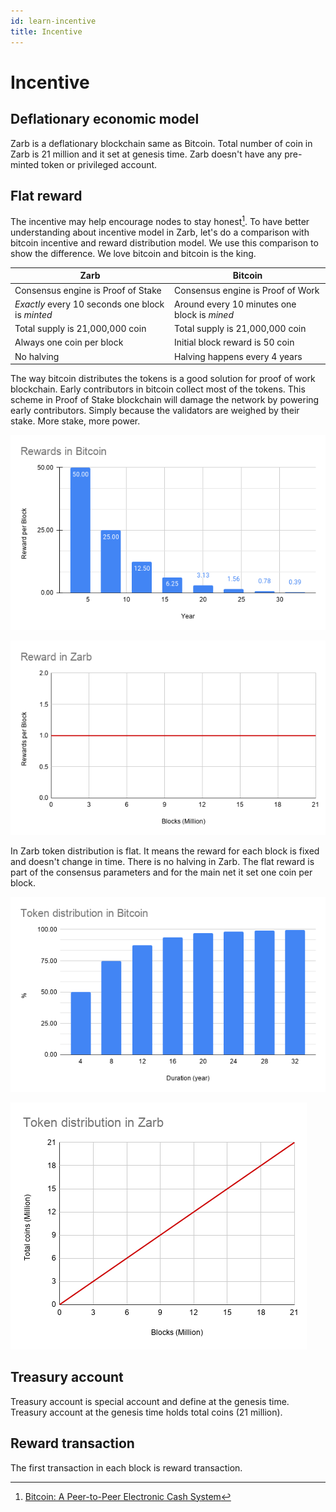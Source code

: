 ```yaml
---
id: learn-incentive
title: Incentive
---
```


# Incentive

## Deflationary economic model

Zarb is a deflationary blockchain same as Bitcoin. Total number of coin in Zarb is 21 million and it
set at genesis time. Zarb doesn't have any pre-minted token or privileged account.

## Flat reward

The incentive may help encourage nodes to stay honest[^first]. To have better understanding about
incentive model in Zarb, let's do a comparison with bitcoin incentive and reward distribution model.
We use this comparison to show the difference. We love bitcoin and bitcoin is the king.

| Zarb                                             | Bitcoin                                      |
| ------------------------------------------------ | -------------------------------------------- |
| Consensus engine is Proof of Stake               | Consensus engine is Proof of Work            |
| _Exactly_ every 10 seconds one block is _minted_ | Around every 10 minutes one block is _mined_ |
| Total supply is 21,000,000 coin                  | Total supply is 21,000,000 coin              |
| Always one coin per block                        | Initial block reward is 50 coin              |
| No halving                                       | Halving happens every 4 years                |

The way bitcoin distributes the tokens is a good solution for proof of work blockchain. Early
contributors in bitcoin collect most of the tokens. This scheme in Proof of Stake blockchain will
damage the network by powering early contributors. Simply because the validators are weighed by
their stake. More stake, more power.

![Rewards in Bitcoin](../assets/images/bitcoin_reward.png)

![Rewards in Zarb](../assets/images/zarb_reward.png)

In Zarb token distribution is flat. It means the reward for each block is fixed and doesn't change
in time. There is no halving in Zarb. The flat reward is part of the consensus parameters and for
the main net it set one coin per block.

![Token distribution in Bitcoin](../assets/images/bitcoin_token_distribution.png)

![Token distribution in Zarb](../assets/images/zarb_token_distribution.png)

## Treasury account

Treasury account is special account and define at the genesis time. Treasury account at the genesis
time holds total coins (21 million).

## Reward transaction

The first transaction in each block is reward transaction.

[^first]: [Bitcoin: A Peer-to-Peer Electronic Cash System](https://bitcoin.org/bitcoin.pdf)
